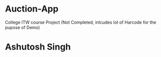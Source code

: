 # Auction-App
College ITW course Project (Not Completed, inlcudes lot of Harcode for the pupose of Demo)
# Ashutosh Singh 
